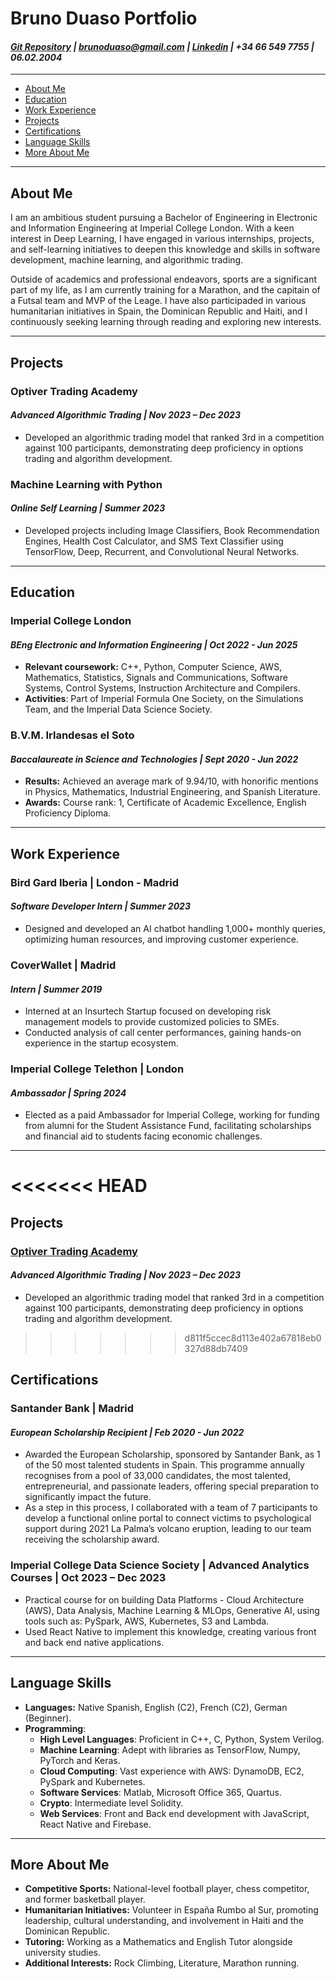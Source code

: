 # Bruno Duaso Portfolio
#### _[Git Repository](link) | brunoduaso@gmail.com | [Linkedin](www.linkedin.com/in/bruno-duaso-jimeno-744464262) | +34 66 549 7755 | 06.02.2004_
---

- [About Me](#about-me)
- [Education](#education)
- [Work Experience](#work-experience)
- [Projects](#projects)
- [Certifications](#certifications)
- [Language Skills](#language-skills)
- [More About Me](#more-about-me)

---
## About Me
I am an ambitious student pursuing a Bachelor of Engineering in Electronic and Information Engineering at Imperial College London. With a keen interest in Deep Learning, I have engaged in various internships, projects, and self-learning initiatives to deepen this knowledge and skills in software development, machine learning, and algorithmic trading. 

Outside of academics and professional endeavors, sports are a significant part of my life, as I am currently training for a Marathon, and the capitain of a Futsal team and MVP of the Leage. I have also participaded in various humanitarian initiatives in Spain, the Dominican Republic and Haiti, and I continuously seeking learning through reading and exploring new interests.

---

## Projects
### Optiver Trading Academy 
#### _Advanced Algorithmic Trading | Nov 2023 – Dec 2023_
- Developed an algorithmic trading model that ranked 3rd in a competition against 100 participants, demonstrating deep proficiency in options trading and algorithm development.
    

### Machine Learning with Python 
#### _Online Self Learning | Summer 2023_
- Developed projects including Image Classifiers, Book Recommendation Engines, Health Cost Calculator, and SMS Text Classifier using TensorFlow, Deep, Recurrent, and Convolutional Neural Networks.

---

## Education

### Imperial College London
#### _BEng Electronic and Information Engineering | Oct 2022 - Jun 2025_
- **Relevant coursework:** C++, Python, Computer Science, AWS, Mathematics, Statistics, Signals and Communications, Software Systems, Control Systems, Instruction Architecture and Compilers. 
- **Activities**: Part of Imperial Formula One Society, on the Simulations Team, and the Imperial Data Science 
Society. 
### B.V.M. Irlandesas el Soto
#### _Baccalaureate in Science and Technologies | Sept 2020 - Jun 2022_
- **Results:** Achieved an average mark of 9.94/10, with honorific mentions in Physics, Mathematics, Industrial Engineering, and Spanish Literature.
- **Awards:** Course rank: 1, Certificate of Academic Excellence, English Proficiency Diploma.

---
## Work Experience

### Bird Gard Iberia | London - Madrid
#### _Software Developer Intern | Summer 2023_
- Designed and developed an AI chatbot handling 1,000+ monthly queries, optimizing human resources, and improving customer experience.

### CoverWallet | Madrid
#### _Intern | Summer 2019_
- Interned at an Insurtech Startup focused on developing risk management models to provide customized policies to SMEs.
- Conducted analysis of call center performances, gaining hands-on experience in the startup ecosystem.

### Imperial College Telethon | London
#### _Ambassador | Spring 2024_
- Elected as a paid Ambassador for Imperial College, working for funding from alumni for the Student Assistance Fund, facilitating scholarships and financial aid to students facing economic challenges.

---
<<<<<<< HEAD
=======
## Projects
### [Optiver Trading Academy](https://github.com/duasob/marketMakingAlgo) 
#### _Advanced Algorithmic Trading | Nov 2023 – Dec 2023_
- Developed an algorithmic trading model that ranked 3rd in a competition against 100 participants, demonstrating deep proficiency in options trading and algorithm development.
    
>>>>>>> d811f5ccec8d113e402a67818eb0327d88db7409

## Certifications
### Santander Bank | Madrid
#### _European Scholarship Recipient | Feb 2020 - Jun 2022_
- Awarded the European Scholarship, sponsored by Santander Bank, as 1 of the 50 most talented students in 
Spain. This programme annually recognises from a pool of 33,000 candidates, the most talented, 
entrepreneurial, and passionate leaders, offering special preparation to significantly impact the future. 
- As a step in this process, I collaborated with a team of 7 participants to develop a functional online portal to 
connect victims to psychological support during 2021 La Palma’s volcano eruption, leading to our team 
receiving the scholarship award. 

### Imperial College Data Science Society | Advanced Analytics Courses | Oct 2023 – Dec 2023
- Practical course for on building Data Platforms - Cloud Architecture (AWS), Data Analysis, Machine Learning & 
MLOps, Generative AI, using tools such as: PySpark, AWS, Kubernetes, S3 and Lambda.  
- Used React Native to implement this knowledge, creating various front and back end native applications.  

---
## Language Skills
- **Languages:** Native Spanish, English (C2), French (C2), German (Beginner).
- **Programming**:  
    - **High Level Languages**: Proficient in C++, C, Python, System Verilog. 
    - **Machine Learning**: Adept with libraries as TensorFlow, Numpy, PyTorch and Keras. 
    - **Cloud Computing**: Vast experience with AWS: DynamoDB, EC2, PySpark and Kubernetes. 
    - **Software Services**: Matlab, Microsoft Office 365, Quartus. 
    - **Crypto**: Intermediate level Solidity. 
    - **Web Services**: Front and Back end development with JavaScript, React Native and Firebase. 

---
## More About Me
- **Competitive Sports:** National-level football player, chess competitor, and former basketball player.
- **Humanitarian Initiatives:** Volunteer in España Rumbo al Sur, promoting leadership, cultural understanding, and involvement in Haiti and the Dominican Republic.
- **Tutoring:** Working as a Mathematics and English Tutor alongside university studies.
- **Additional Interests:** Rock Climbing, Literature, Marathon running.

